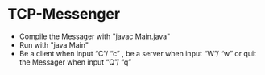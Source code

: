 # TCP-Messenger
- Compile the Messager with "javac Main.java"
- Run with "java Main"
- Be a client when input “C”/ “c” , be a server when input “W”/ “w” or quit the Messager when input “Q”/ “q”
